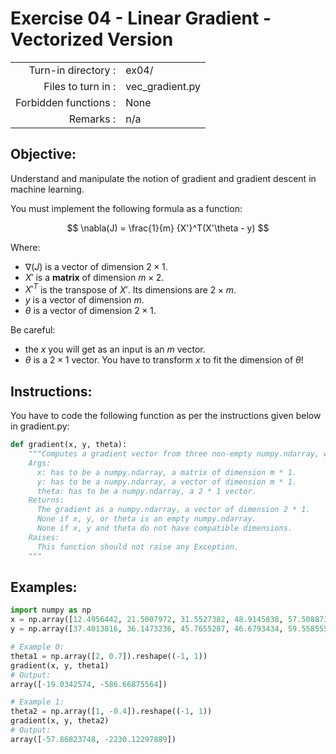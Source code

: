# Exercise 04 - Linear Gradient - Vectorized Version

|                         |                    |
| -----------------------:| ------------------ |
|   Turn-in directory :   |  ex04/             |
|   Files to turn in :    |  vec_gradient.py   |
|   Forbidden functions : |  None              |
|   Remarks :             |  n/a               |

## Objective:
Understand and manipulate the notion of gradient and gradient descent in machine learning.

You must implement the following formula as a function:    

$$
\nabla(J) = \frac{1}{m} {X'}^T(X'\theta - y)
$$  

Where:  
- $\nabla(J)$ is a vector of dimension $2 \times 1$.
- $X'$ is a **matrix** of dimension $m \times 2$.
- ${X'}^T$ is the transpose of $X'$. Its dimensions are $2 \times m$.
- $y$ is a vector of dimension $m$.
- $\theta$ is a vector of dimension $2 \times 1$.
  
Be careful: 
- the $x$ you will get as an input is an $m$ vector.
- $\theta$ is a $2 \times 1$ vector. You have to transform $x$ to fit the dimension of $\theta$!

## Instructions:
You have to code the following function as per the instructions given below in gradient.py:
```python
def gradient(x, y, theta):
    """Computes a gradient vector from three non-empty numpy.ndarray, without any for loop. The three arrays must have compatible dimensions.
    Args:
      x: has to be a numpy.ndarray, a matrix of dimension m * 1.
      y: has to be a numpy.ndarray, a vector of dimension m * 1.
      theta: has to be a numpy.ndarray, a 2 * 1 vector.
    Returns:
      The gradient as a numpy.ndarray, a vector of dimension 2 * 1.
      None if x, y, or theta is an empty numpy.ndarray.
      None if x, y and theta do not have compatible dimensions.
    Raises:
      This function should not raise any Exception.
    """
```

## Examples:
```python
import numpy as np
x = np.array([12.4956442, 21.5007972, 31.5527382, 48.9145838, 57.5088733]).reshape((-1, 1))
y = np.array([37.4013816, 36.1473236, 45.7655287, 46.6793434, 59.5585554]).reshape((-1, 1))

# Example 0:
theta1 = np.array([2, 0.7]).reshape((-1, 1))
gradient(x, y, theta1)
# Output:
array([-19.0342574, -586.66875564])

# Example 1:
theta2 = np.array([1, -0.4]).reshape((-1, 1))
gradient(x, y, theta2)
# Output:
array([-57.86823748, -2230.12297889])
```